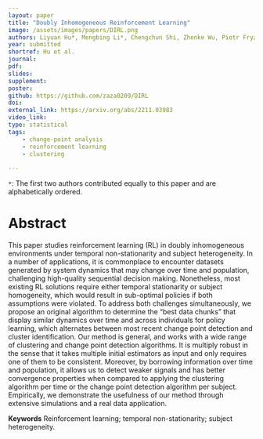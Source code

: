 ```yaml
---
layout: paper
title: "Doubly Inhomogeneous Reinforcement Learning"
image: /assets/images/papers/DIRL.png
authors: Liyuan Hu*, Mengbing Li*, Chengchun Shi, Zhenke Wu, Piotr Fryzlewicz
year: submitted
shortref: Hu et al.
journal:
pdf: 
slides: 
supplement:
poster: 
github: https://github.com/zaza0209/DIRL
doi: 
external_link: https://arxiv.org/abs/2211.03983
video_link: 
type: statistical
tags:
    - change-point analysis
    - reinforcement learning
    - clustering
 
---
```


`*`: The first two authors contributed equally to this paper and are alphabetically ordered.

# Abstract

This paper studies reinforcement learning (RL) in doubly inhomogeneous environments under temporal non-stationarity and subject heterogeneity. In a number of applications, it is commonplace to encounter datasets generated by system dynamics that may change over time and population, challenging high-quality sequential decision making. Nonetheless, most existing RL solutions require either temporal stationarity or subject homogeneity, which would result in sub-optimal policies if both assumptions were violated. To address both challenges simultaneously, we propose an original algorithm to determine the “best data chunks” that display similar dynamics over time and across individuals for policy learning, which alternates between most recent change point detection and cluster identification. Our method is general, and works with a wide range of clustering and change point detection algorithms. It is multiply robust in the sense that it takes multiple initial estimators as input and only requires one of them to be consistent. Moreover, by borrowing information over time and population, it allows us to detect weaker signals and has better convergence properties when compared to applying the clustering algorithm per time or the change point detection algorithm per subject. Empirically, we demonstrate the usefulness of our method through extensive simulations and a real data application.

**Keywords** Reinforcement learning; temporal non-stationarity; subject heterogeneity.